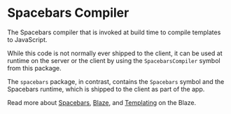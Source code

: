 # Spacebars Compiler

The Spacebars compiler that is invoked at build time to compile templates to JavaScript.

While this code is not normally ever shipped to the client, it can be used at runtime on the server or the client by using the `SpacebarsCompiler` symbol from this package.

The `spacebars` package, in contrast, contains the `Spacebars` symbol and the Spacebars runtime, which is shipped to the client as part of the app.

Read more about [Spacebars](http://blazejs.org/api/spacebars), [Blaze](http://blazejs.org/api/blaze), and [Templating](http://blazejs.org/api/templates) on the Blaze.
